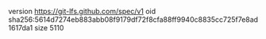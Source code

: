 version https://git-lfs.github.com/spec/v1
oid sha256:5614d7274eb883abb08f9179df72f8cfa88ff9940c8835cc725f7e8ad1617da1
size 5110
